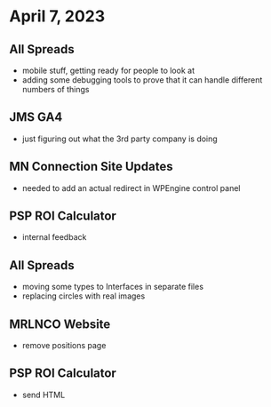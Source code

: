 # April 7, 2023

## All Spreads
- mobile stuff, getting ready for people to look at
- adding some debugging tools to prove that it can handle different numbers of things

## JMS GA4
- just figuring out what the 3rd party company is doing

## MN Connection Site Updates
- needed to add an actual redirect in WPEngine control panel

## PSP ROI Calculator
- internal feedback

## All Spreads
- moving some types to Interfaces in separate files
- replacing circles with real images

## MRLNCO Website
- remove positions page

## PSP ROI Calculator
- send HTML